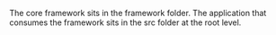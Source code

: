 The core framework sits in the framework folder. The application that consumes the framework sits in the src folder at the root level.